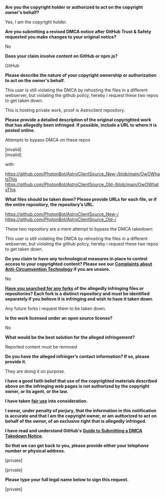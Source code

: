 **Are you the copyright holder or authorized to act on the copyright owner's behalf?**

Yes, I am the copyright holder.

**Are you submitting a revised DMCA notice after GitHub Trust & Safety requested you make changes to your original notice?**

No

**Does your claim involve content on GitHub or npm.js?**

GitHub

**Please describe the nature of your copyright ownership or authorization to act on the owner's behalf.**

This user is still violating the DMCA by rehosting the files in a different webserver, but violating the github policy, hereby i request these two repos to get taken down.

This is hosting private work, proof is Astroclient repository.

**Please provide a detailed description of the original copyrighted work that has allegedly been infringed. If possible, include a URL to where it is posted online.**

Attempts to bypass DMCA on these repos

[invalid]   
[invalid]   

with

https://github.com/PhotonBot/AstroClientSource_New-/blob/main/OwOWhatsThis
https://github.com/PhotonBot/AstroClientSource_Old-/blob/main/OwOWhatsThis

**What files should be taken down? Please provide URLs for each file, or if the entire repository, the repository’s URL.**

https://github.com/PhotonBot/AstroClientSource_New-/  
https://github.com/PhotonBot/AstroClientSource_Old-/

These two repository are a mere attempt to bypass the DMCA takedown:

This user is still violating the DMCA by rehosting the files in a different webserver, but violating the github policy, hereby i request these two repos to get taken down.

**Do you claim to have any technological measures in place to control access to your copyrighted content? Please see our <a href="https://docs.github.com/articles/guide-to-submitting-a-dmca-takedown-notice#complaints-about-anti-circumvention-technology">Complaints about Anti-Circumvention Technology</a> if you are unsure.**

No

**<a href="https://docs.github.com/articles/dmca-takedown-policy#b-what-about-forks-or-whats-a-fork">Have you searched for any forks</a> of the allegedly infringing files or repositories? Each fork is a distinct repository and must be identified separately if you believe it is infringing and wish to have it taken down.**

Any future forks i request them to be taken down.

**Is the work licensed under an open source license?**

No

**What would be the best solution for the alleged infringement?**

Reported content must be removed

**Do you have the alleged infringer’s contact information? If so, please provide it.**

They are doing it on purpose.

**I have a good faith belief that use of the copyrighted materials described above on the infringing web pages is not authorized by the copyright owner, or its agent, or the law.**

**I have taken <a href="https://www.lumendatabase.org/topics/22">fair use</a> into consideration.**

**I swear, under penalty of perjury, that the information in this notification is accurate and that I am the copyright owner, or am authorized to act on behalf of the owner, of an exclusive right that is allegedly infringed.**

**I have read and understand GitHub's <a href="https://docs.github.com/articles/guide-to-submitting-a-dmca-takedown-notice/">Guide to Submitting a DMCA Takedown Notice</a>.**

**So that we can get back to you, please provide either your telephone number or physical address.**

[private]

[private]

**Please type your full legal name below to sign this request.**

[private]
